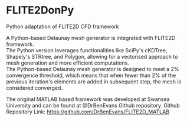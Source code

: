 # FLITE2DonPy
Python adaptation of FLITE2D CFD framework

A Python-based Delaunay mesh generator is integrated with FLITE2D framework.  
The Python version leverages functionalities like SciPy's cKDTree, Shapely's STRtree, and Polygon, allowing for a vectorised approach to mesh generation and more efficient computations.  
The Python-based Delaunay mesh generator is designed to meet a 2% convergence threshold, which means that when fewer than 2% of the previous iteration's elements are added in subsequent step, the mesh is considered converged.   

The original MATLAB based framework was developed at Swansea University and can be found at @DrBenEvans Github repository.
Github Repository Link: https://github.com/DrBenEvans/FLITE2D_MATLAB
